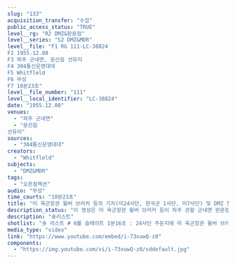 ```yaml
---
slug: "133"
acquisition_transfer: "수집"
public_access_status: "TRUE"
level__rg: "R2 DMZ&판문점"
level__series: "S2 DMZ&MDR"
level__file: "F1 RG 111-LC-38824
F2 1955.12.08
F3 파주 군내면, 문산읍 선유리 
F4 304통신운영대대
F5 Whitfleld
F6 무성 
F7 10분23초"
level__file_number: "111"
level__local_identifier: "LC-38824"
date: "1955.12.08"
venues: 
  - "파주 군내면"
  - "문산읍
선유리"
sources: 
  - "304통신운영대대"
creators: 
  - "Whitfleld"
subjects: 
  - "DMZ&MDR"
tags: 
  - "오픈컬렉션"
audio: "무성"
time_courts: "10분23초"
title: "미 육군장관 월버 브러커 등의 기지(미24사단, 한국군 1사단, 미7사단) 및 DMZ 전진초소 시찰"
description_status: "이 영상은 미 육군장관 윌버 브러커 등이 파주 관할 군내면 판문점 내 한국군 1사단 지역과 24사단 주둔지를 방문하는 내용을 담고 있다. 24사단 주둔지는 지금의 문산읍 선유리 펠햄기지이며 한국군 1사단은 군내면 조산리 인근 초소이다. 펠햄 기지가 미 해병1사단에서 24사단으로 교체된 상태를 보여주고 있다. 특히 초기 파주지역 DMZ 초소 상태나 현황을 알 수 있는데 큰 도움을 주고 있다. "
description: "숏리스트"
shotlist: "숏 리스트 # 6롤 슬레이트 1분16초 : 24사단 주둔지에 미 육군장관 윌버 브러커(Wilber Marion Brucker), 밀턴 (Milton), 미8군사령관 라이먼 루이 렘니처(Lyman Louis Lemnitzer), 10군단장 이삭 데이비스 화이트 (I. D. White) 장군 등이 헬기에서 내려 인사를 나누고 있다. 이어서 24사단 주둔지와 가까운 파주 DMZ 부근 전진초소를 방문한다. # 7롤 슬레이트 2분13초 : 브러커가 망원경으로 북한 지역을 보고 있다. 북한 지역 일대가 한 눈에 보 인다. # 8롤 슬레이트 3분42초 : 일행들은 미군 기지에서 다른 병사의 브리핑을 듣고 있다. 자유의 종을 치 고 있다. 이 기지는 리비티 벨(Camp Liberty Bell, 자유의 종) 기지이다. # 9롤 슬레이트 4분34초 : 일행들이 단상에 앉아 있다. 1사단 기지에서 브리핑을 듣고 있다. 이어서 사 격시범을 관람하고 있다. # 10롤 슬레이트 5분42초 : 한국군 1사단 주둔지에서 사격시범이 이어지고 있다. # 11롤 슬레이트 6분55초 : 한국군 1사단 주둔지에서 사격시범이 이어지고 있다. # 12롤 슬레이트 8분04초 : 1사단장이 일행들에게 감사를 증정하고 있다. (9분02초) 다시 미군 기지에 도착한 브러커가 기지 앞으로 들어간다. # 13롤 슬레이트 9분14초: 미군 7사단 주둔지에서 미군들과 기지 곳곳을 시찰하고 있다. "
media_type: "video"
link: "https://www.youtube.com/embed/i-73xuwQ-z0"
components: 
  - "https://img.youtube.com/vi/i-73xuwQ-z0/sddefault.jpg"
---
```


